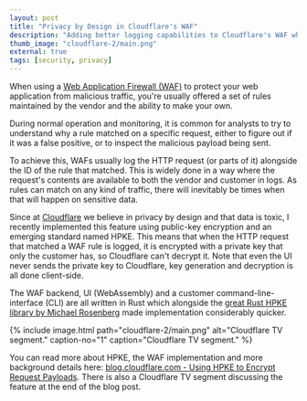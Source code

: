 ```yaml
---
layout: post
title: "Privacy by Design in Cloudflare's WAF"
description: "Adding better logging capabilities to Cloudflare's WAF while preserving privacy."
thumb_image: "cloudflare-2/main.png"
external: true
tags: [security, privacy]
---
```


When using a [Web Application Firewall (WAF)](https://en.wikipedia.org/wiki/Web_application_firewall) to protect your web application from malicious traffic, you're usually offered a set of rules maintained by the vendor and the ability to make your own.

During normal operation and monitoring, it is common for analysts to try to understand why a rule matched on a specific request, either to figure out if it was a false positive, or to inspect the malicious payload being sent.

To achieve this, WAFs usually log the HTTP request (or parts of it) alongside the ID of the rule that matched. This is widely done in a way where the request's contents are available to both the vendor and customer in logs. As rules can match on any kind of traffic, there will inevitably be times when that will happen on sensitive data.

Since at [Cloudflare](https://www.cloudflare.com) we believe in privacy by design and that data is toxic, I recently implemented this feature using public-key encryption and an emerging standard named HPKE. This means that when the HTTP request that matched a WAF rule is logged, it is encrypted with a private key that only the customer has, so Cloudflare can't decrypt it. Note that even the UI never sends the private key to Cloudflare, key generation and decryption is all done client-side.

The WAF backend, UI (WebAssembly) and a customer command-line-interface (CLI) are all written in Rust which alongside the [great Rust HPKE library by Michael Rosenberg](https://github.com/rozbb/rust-hpke) made implementation considerably quicker.

{% include image.html path="cloudflare-2/main.png"
   alt="Cloudflare TV segment." caption-no="1" caption="Cloudflare TV segment."
%}

You can read more about HPKE, the WAF implementation and more background details here: [blog.cloudflare.com - Using HPKE to Encrypt Request Payloads](https://blog.cloudflare.com/using-hpke-to-encrypt-request-payloads/). There is also a Cloudflare TV segment discussing the feature at the end of the blog post.
